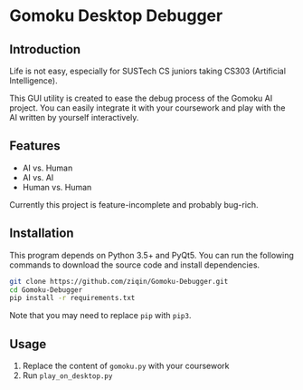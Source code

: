 # Gomoku Desktop Debugger

## Introduction

Life is not easy, especially for SUSTech CS juniors taking CS303 (Artificial Intelligence).

This GUI utility is created to ease the debug process of the Gomoku AI project. You can easily integrate it with your coursework and play with the AI written by yourself interactively.

## Features

- AI vs. Human
- AI vs. AI
- Human vs. Human

Currently this project is feature-incomplete and probably bug-rich.

## Installation

This program depends on Python 3.5+ and PyQt5. You can run the following commands to download the source code and install dependencies.

``` sh
git clone https://github.com/ziqin/Gomoku-Debugger.git
cd Gomoku-Debugger
pip install -r requirements.txt
```

Note that you may need to replace `pip` with `pip3`.

## Usage

1. Replace the content of `gomoku.py` with your coursework
2. Run `play_on_desktop.py`
